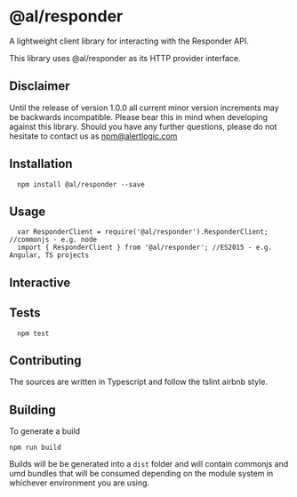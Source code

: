 @al/responder
=========

A lightweight client library for interacting with the Responder API.

This library uses @al/responder as its HTTP provider interface.

## Disclaimer

Until the release of version 1.0.0 all current minor version increments may be backwards incompatible. Please bear this in mind when developing against this library. Should you have any further questions, please do not hesitate to contact us as [npm@alertlogic.com](mailto:npm@alertlogic.com)

## Installation

      npm install @al/responder --save

## Usage

      var ResponderClient = require('@al/responder').ResponderClient; //commonjs - e.g. node
      import { ResponderClient } from '@al/responder'; //ES2015 - e.g. Angular, TS projects

## Interactive

## Tests

      npm test

## Contributing

The sources are written in Typescript and follow the tslint airbnb style.

## Building

To generate a build

    npm run build

Builds will be be generated into a `dist` folder and will contain commonjs and umd bundles that will be consumed depending on the module system in whichever environment you are using.
